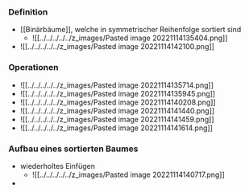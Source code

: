 ### Definition
+ [[Binärbäume]], welche in symmetrischer Reihenfolge sortiert sind
	+ ![[../../../../../z_images/Pasted image 20221114135404.png]]
+ ![[../../../../../z_images/Pasted image 20221114142100.png]]

### Operationen
+ ![[../../../../../z_images/Pasted image 20221114135714.png]]
+ ![[../../../../../z_images/Pasted image 20221114135945.png]]
+ ![[../../../../../z_images/Pasted image 20221114140208.png]]
+ ![[../../../../../z_images/Pasted image 20221114141440.png]]
+ ![[../../../../../z_images/Pasted image 20221114141459.png]]
+ ![[../../../../../z_images/Pasted image 20221114141614.png]]

### Aufbau eines sortierten Baumes
+ wiederholtes Einfügen
	+ ![[../../../../../z_images/Pasted image 20221114140717.png]]
+ 